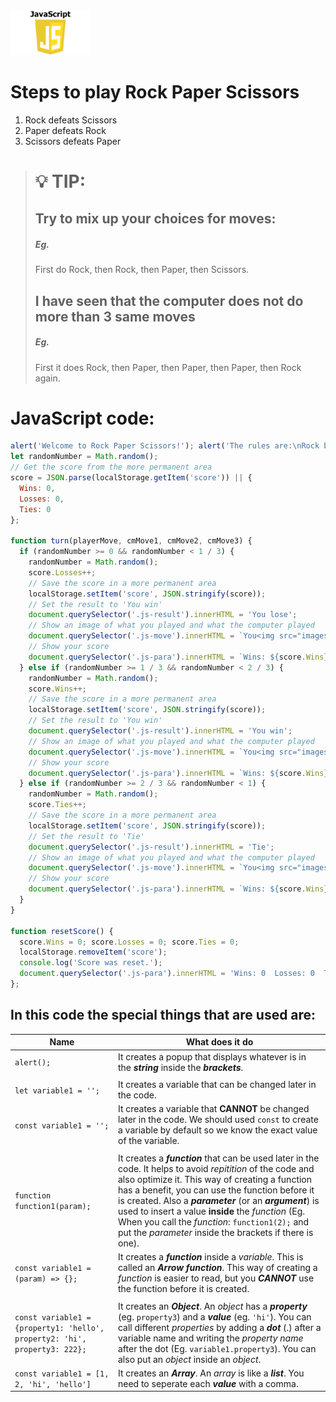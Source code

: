 <a href="https://github.com/advik01-byte">
  <img img src="images/JavaScript-logo.png" title="Logo" style="max-width:100%;" width="128" />
</a>

Steps to play Rock Paper Scissors
=================================
1. Rock defeats Scissors
2. Paper defeats Rock
3. Scissors defeats Paper
> :bulb: TIP:
> ===========
> Try to mix up your choices for moves:
> -------------------------------------
> ##### Eg.
> First do Rock, then Rock, then Paper, then Scissors.
> ## I have seen that the computer does not do more than 3 same moves
> ##### Eg.
> First it does Rock, then Paper, then Paper, then Paper, then Rock again.

JavaScript code:
================
```JavaScript
alert('Welcome to Rock Paper Scissors!'); alert('The rules are:\nRock beats Scissors\nScissors beat Paper\nPaper beats Rock')
let randomNumber = Math.random();
// Get the score from the more permanent area
score = JSON.parse(localStorage.getItem('score')) || {
  Wins: 0,
  Losses: 0,
  Ties: 0
};

function turn(playerMove, cmMove1, cmMove2, cmMove3) {
  if (randomNumber >= 0 && randomNumber < 1 / 3) {
    randomNumber = Math.random();
    score.Losses++;
    // Save the score in a more permanent area
    localStorage.setItem('score', JSON.stringify(score));
    // Set the result to 'You win'
    document.querySelector('.js-result').innerHTML = 'You lose';
    // Show an image of what you played and what the computer played
    document.querySelector('.js-move').innerHTML = `You<img src="images/${playerMove}-emoji.png" class="image-button"><img src="images/${cmMove1}-emoji.png" class="image-button">Computer`;
    // Show your score
    document.querySelector('.js-para').innerHTML = `Wins: ${score.Wins}, Losses: ${score.Losses}, Ties: ${score.Ties}`;
  } else if (randomNumber >= 1 / 3 && randomNumber < 2 / 3) {
    randomNumber = Math.random();
    score.Wins++;
    // Save the score in a more permanent area
    localStorage.setItem('score', JSON.stringify(score));
    // Set the result to 'You win'
    document.querySelector('.js-result').innerHTML = 'You win';
    // Show an image of what you played and what the computer played
    document.querySelector('.js-move').innerHTML = `You<img src="images/${playerMove}-emoji.png" class="image-button"><img src="images/${cmMove2}-emoji.png" class="image-button">Computer`;
    // Show your score
    document.querySelector('.js-para').innerHTML = `Wins: ${score.Wins}, Losses: ${score.Losses}, Ties: ${score.Ties}`;
  } else if (randomNumber >= 2 / 3 && randomNumber < 1) {
    randomNumber = Math.random();
    score.Ties++;
    // Save the score in a more permanent area
    localStorage.setItem('score', JSON.stringify(score));
    // Set the result to 'Tie'
    document.querySelector('.js-result').innerHTML = 'Tie';
    // Show an image of what you played and what the computer played
    document.querySelector('.js-move').innerHTML = `You<img src="images/${playerMove}-emoji.png" class="image-button"><img src="images/${cmMove3}-emoji.png" class="image-button">Computer`;
    // Show your score
    document.querySelector('.js-para').innerHTML = `Wins: ${score.Wins}, Losses: ${score.Losses}, Ties: ${score.Ties}`;
  }
}

function resetScore() {
  score.Wins = 0; score.Losses = 0; score.Ties = 0;
  localStorage.removeItem('score');
  console.log('Score was reset.');
  document.querySelector('.js-para').innerHTML = 'Wins: 0  Losses: 0  Ties: 0';
};
```
In this code the special things that are used are:
--------------------------------------------------

| **Name**                                                                   | **What does it do**                                                                                                                                                                                                                                                                                                                                                                                                                               |
|----------------------------------------------------------------------------|---------------------------------------------------------------------------------------------------------------------------------------------------------------------------------------------------------------------------------------------------------------------------------------------------------------------------------------------------------------------------------------------------------------------------------------------------|
| `alert();`                                                                 | It creates a popup that displays whatever is in the ***string*** inside the ***brackets***.                                                                                                                                                                                                                                                                                                                                                       |
|||
| `let variable1 = '';`                                                      | It creates a variable that can be changed later in the code.                                                                                                                                                                                                                                                                                                                                                                                      |
| `const variable1 = '';`                                                    | It creates a variable that **CANNOT** be changed later in the code. We should used `const` to create a variable by default so we know the exact value of the variable.                                                                                                                                                                                                                                                                            |
|||
| `function function1(param);`                                               | It creates a ***function*** that can be used later in the code. It helps to avoid *repitition* of the code and also optimize it. This way of creating a function has a benefit, you can use the function before it is created. Also a ***parameter*** (or an ***argument***) is used to insert a value **inside** the *function* (Eg. When you call the *function*: `function1(2);` and put the *parameter* inside the brackets if there is one). |
| `const variable1 = (param) => {};`                                         | It creates a ***function*** inside a *variable*. This is called an ***Arrow function***. This way of creating a *function* is easier to read, but you ***CANNOT*** use the function before it is created.                                                                                                                                                                                                                                         |
|||
| `const variable1 = {property1: 'hello', property2: 'hi', property3: 222};` | It creates an ***Object***. An *object* has a ***property*** (eg. `property3`) and a ***value*** (eg. `'hi'`). You can call different *properties* by adding a ***dot*** (.) after a variable name and writing the *property name* after the dot (Eg. `variable1.property3`). You can also put an *object* inside an *object*.                                                                                                                    |
| `const variable1 = [1, 2, 'hi', 'hello']`                                  | It creates an ***Array***. An *array* is like a ***list***. You need to seperate each ***value*** with a comma.                                                                                                                                                                                                                                                                                                                                   |

